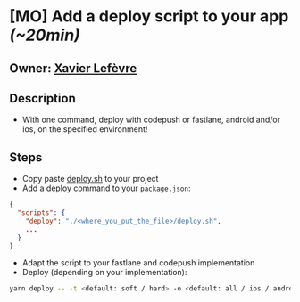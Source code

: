 # [MO] Add a deploy script to your app *(~20min)*

## Owner: [Xavier Lefèvre](https://github.com/xavierlefevre)

## Description
- With one command, deploy with codepush or fastlane, android and/or ios, on the specified environment!

## Steps
- Copy paste [deploy.sh](/react-native/setup/deploy.sh) to your project
- Add a deploy command to your `package.json`:
```json
{
  "scripts": {
    "deploy": "./<where_you_put_the_file>/deploy.sh",
    ...
  }
}
```
- Adapt the script to your fastlane and codepush implementation
- Deploy (depending on your implementation):
```bash
yarn deploy -- -t <default: soft / hard> -o <default: all / ios / android> -e <default: staging / production>
```
